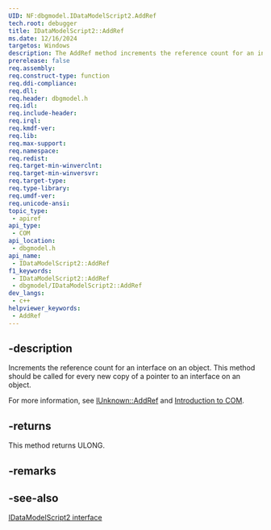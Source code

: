 ```yaml
---
UID: NF:dbgmodel.IDataModelScript2.AddRef
tech.root: debugger
title: IDataModelScript2::AddRef
ms.date: 12/16/2024
targetos: Windows
description: The AddRef method increments the reference count for an interface on an object.
prerelease: false
req.assembly: 
req.construct-type: function
req.ddi-compliance: 
req.dll: 
req.header: dbgmodel.h
req.idl: 
req.include-header: 
req.irql: 
req.kmdf-ver: 
req.lib: 
req.max-support: 
req.namespace: 
req.redist: 
req.target-min-winverclnt: 
req.target-min-winversvr: 
req.target-type: 
req.type-library: 
req.umdf-ver: 
req.unicode-ansi: 
topic_type:
 - apiref
api_type:
 - COM
api_location:
 - dbgmodel.h
api_name:
 - IDataModelScript2::AddRef
f1_keywords:
 - IDataModelScript2::AddRef
 - dbgmodel/IDataModelScript2::AddRef
dev_langs:
 - c++
helpviewer_keywords:
 - AddRef
---
```


## -description

Increments the reference count for an interface on an object. This method should be called for every new copy of a pointer to an interface on an object. 

For more information, see [IUnknown::AddRef](/windows/win32/api/unknwn/nf-unknwn-iunknown-addref) and [Introduction to COM](/cpp/atl/introduction-to-com).

## -returns

This method returns ULONG.

## -remarks

## -see-also

[IDataModelScript2 interface](nn-dbgmodel-idatamodelscript2.md)
